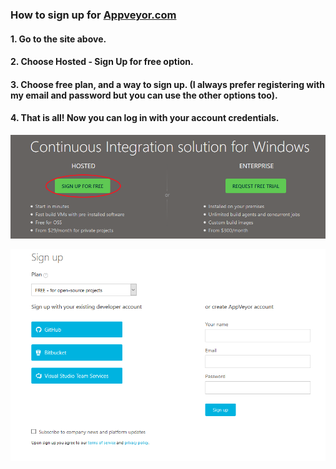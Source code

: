 ### How to sign up for [Appveyor.com](https://www.appveyor.com/)

#### 1. Go to the site above.
#### 2. Choose Hosted - Sign Up for free option.
#### 3. Choose free plan, and a way to sign up. (I always prefer registering with my email and password but you can use the other options too).
#### 4. That is all! Now you can log in with your account credentials.

![Sign Up](https://github.com/Jony635/Automated-Builds-with-Appveyor/blob/master/docs/images/Sign%20up.png?raw=true)

![Email + Password](https://github.com/Jony635/Automated-Builds-with-Appveyor/blob/master/docs/images/email+password.png?raw=true)
